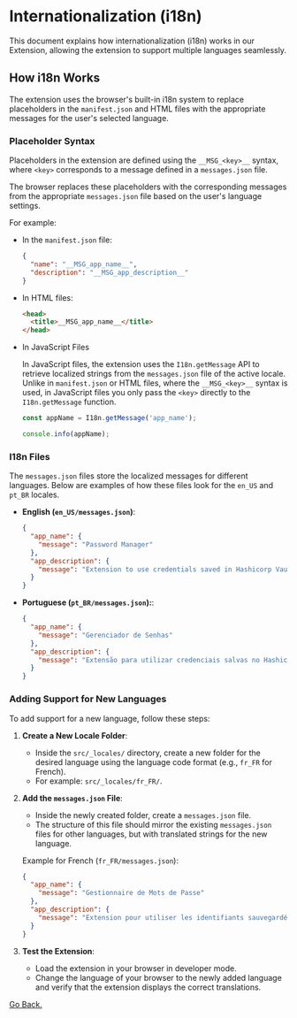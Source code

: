# Internationalization (i18n)

This document explains how internationalization (i18n) works in our Extension, allowing the extension to support multiple languages seamlessly.

## How i18n Works

The extension uses the browser's built-in i18n system to replace placeholders in the `manifest.json` and HTML files with the appropriate messages for the user's selected language.

### Placeholder Syntax

Placeholders in the extension are defined using the `__MSG_<key>__` syntax, where `<key>` corresponds to a message defined in a `messages.json` file.

The browser replaces these placeholders with the corresponding messages from the appropriate `messages.json` file based on the user's language settings.

For example:
- In the `manifest.json` file:
  ```json
  {
    "name": "__MSG_app_name__",
    "description": "__MSG_app_description__"
  }
  ```

- In HTML files:
  ```html
  <head>
    <title>__MSG_app_name__</title>
  </head>
  ```

- In JavaScript Files

  In JavaScript files, the extension uses the `I18n.getMessage` API to retrieve localized strings from the `messages.json` file of the active locale. Unlike in `manifest.json` or HTML files, where the `__MSG_<key>__` syntax is used, in JavaScript files you only pass the `<key>` directly to the `I18n.getMessage` function.

  ```javascript
  const appName = I18n.getMessage('app_name');

  console.info(appName);
  ```

### I18n Files

The `messages.json` files store the localized messages for different languages. Below are examples of how these files look for the `en_US` and `pt_BR` locales.

- **English (`en_US/messages.json`)**:

  ```json
  {
    "app_name": {
      "message": "Password Manager"
    },
    "app_description": {
      "message": "Extension to use credentials saved in Hashicorp Vault."
    }
  }
  ```

- **Portuguese (`pt_BR/messages.json`):**:

  ```json
  {
    "app_name": {
      "message": "Gerenciador de Senhas"
    },
    "app_description": {
      "message": "Extensão para utilizar credenciais salvas no Hashicorp Vault."
    }
  }
  ```

### Adding Support for New Languages

To add support for a new language, follow these steps:

1. **Create a New Locale Folder**:
    - Inside the `src/_locales/` directory, create a new folder for the desired language using the language code format (e.g., `fr_FR` for French).
    - For example: `src/_locales/fr_FR/`.

1. **Add the `messages.json` File**:
    - Inside the newly created folder, create a `messages.json` file.
    - The structure of this file should mirror the existing `messages.json` files for other languages, but with translated strings for the new language.

    Example for French (`fr_FR/messages.json`):
    ```json
    {
      "app_name": {
        "message": "Gestionnaire de Mots de Passe"
      },
      "app_description": {
        "message": "Extension pour utiliser les identifiants sauvegardés dans Hashicorp Vault."
      }
    }

1. **Test the Extension**:

    - Load the extension in your browser in developer mode.
    - Change the language of your browser to the newly added language and verify that the extension displays the correct translations.

[Go Back.](../README.md)